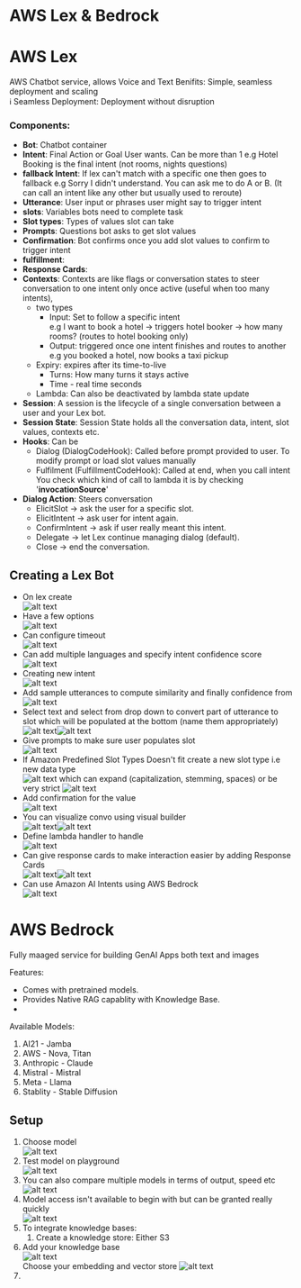# AWS Lex & Bedrock

# AWS Lex
AWS Chatbot service, allows Voice and Text
Benifits: Simple, seamless deployment and scaling  
ℹ️ Seamless Deployment: Deployment without disruption
### Components:
- **Bot**: Chatbot container
- **Intent**: Final Action or Goal User wants. Can be more than 1
 e.g Hotel Booking is the final intent (not rooms, nights questions)
- **fallback Intent**: If lex can't match with a specific one then goes to fallback
e.g Sorry I didn't understand. You can ask me to do A or B.
(It can call an intent like any other but usually used to reroute)
- **Utterance**:  User input or phrases user might say to trigger intent
- **slots**: Variables bots need to complete task
- **Slot types**: Types of values slot can take
- **Prompts**: Questions bot asks to get slot values
- **Confirmation**: Bot confirms once you add slot values to confirm to trigger intent
- **fulfillment**: 
- **Response Cards**: 
- **Contexts**: Contexts are like flags or conversation states to steer conversation to one intent only once active (useful when too many intents), 
  - two types
    - Input: Set to follow a specific intent  
    e.g I want to book a hotel -> triggers hotel booker -> how many rooms? (routes to hotel booking only)
    - Output: triggered once one intent finishes and routes to another  
      e.g you booked a hotel, now books a taxi pickup
  - Expiry: expires after its time-to-live
    - Turns: How many turns it stays active
    - Time - real time seconds
  - Lambda: Can also be deactivated by lambda state update
- **Session**: A session is the lifecycle of a single conversation between a user and your Lex bot.
- **Session State**: Session State holds all the conversation data, intent, slot values, contexts etc.
- **Hooks**: Can be
  - Dialog (DialogCodeHook): Called before prompt provided to user. To modify prompt or load slot values manually
  - Fulfilment (FulfillmentCodeHook): Called at end, when you call intent  
    You check which kind of call to lambda it is by checking '**invocationSource**'
- **Dialog Action**: Steers conversation
  - ElicitSlot → ask the user for a specific slot.
  - ElicitIntent → ask user for intent again.
  - ConfirmIntent → ask if user really meant this intent.
  - Delegate → let Lex continue managing dialog (default).
  - Close → end the conversation.
  

## Creating a Lex Bot
- On lex create<br>![alt text](image.png)
- Have a few options<br>![alt text](image-1.png)
- Can configure timeout<br>![alt text](image-2.png)
- Can add multiple languages and specify intent confidence score <br>![alt text](image-3.png)
- Creating new intent <br>![alt text](image-4.png)
- Add sample utterances to compute similarity and finally confidence from <br>![alt text](image-5.png)
- Select text and select from drop down to convert part of utterance to slot which will be populated at the bottom (name them appropriately) <br>![alt text](image-6.png)![alt text](image-7.png)
- Give prompts to make sure user populates slot<br> ![alt text](image-8.png)
- If Amazon Predefined Slot Types Doesn't fit create a new slot type i.e new data type<br> ![alt text](image-9.png) which can expand (capitalization, stemming, spaces) or be very strict ![alt text](image-10.png)
- Add confirmation for the value<br>![alt text](image-11.png)
- You can visualize convo using visual builder <br>![alt text](image-12.png)![alt text](image-13.png)
- Define lambda handler to handle<br>
![alt text](image-14.png)
- Can give response cards to make interaction easier by adding Response Cards <br>![alt text](image-15.png)![alt text](image-16.png)
- Can use Amazon AI Intents using AWS Bedrock <br>![alt text](image-23.png)


# AWS Bedrock
Fully maaged service for building GenAI Apps both text and images  

Features:  
- Comes with pretrained models.
- Provides Native RAG capablity with Knowledge Base.
- 

Available Models:
1. AI21 - Jamba
2. AWS - Nova, Titan
3. Anthropic - Claude
4. Mistral - Mistral
5. Meta - Llama
6. Stablity - Stable Diffusion

## Setup
1. Choose model <br> ![alt text](image-17.png)
2. Test model on playground <br> ![alt text](image-18.png)
3. You can also compare multiple models in terms of output, speed etc <br> ![alt text](image-19.png)
4. Model access isn't available to begin with but can be granted really quickly <br>![alt text](image-20.png)
5. To integrate knowledge bases:
   1. Create a knowledge store: Either S3
6. Add your knowledge base <br> ![alt text](image-21.png) <br> Choose your embedding and vector store ![alt text](image-22.png)
7. 